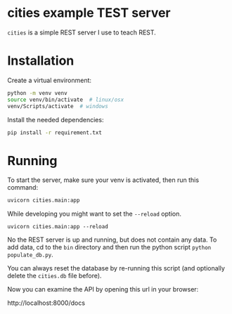 # cities example TEST server

`cities` is a simple REST server I use to teach REST.


# Installation

Create a virtual environment:

```bash
python -m venv venv
source venv/bin/activate  # linux/osx
venv/Scripts/activate  # windows
```

Install the needed dependencies:

```bash
pip install -r requirement.txt
```

# Running

To start the server, make sure your venv is activated, then run this command:

```bash
uvicorn cities.main:app
```

While developing you might want to set the ``--reload`` option.

```
uvicorn cities.main:app --reload
```

No the REST server is up and running, but does not contain any data.
To add data, cd to the ``bin`` directory and then run the python 
script ``python populate_db.py``.

You can always reset the database by re-running this script (and 
optionally delete the ``cities.db`` file before). 

Now you can examine the API by opening this url in your browser:

http://localhost:8000/docs




